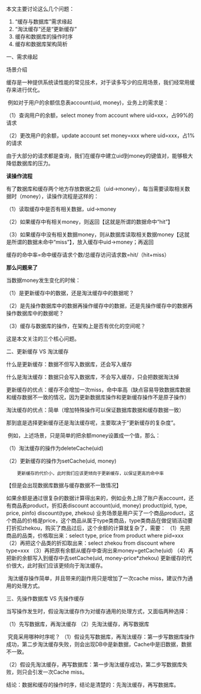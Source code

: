 本文主要讨论这么几个问题：

1. “缓存与数据库”需求缘起
2. “淘汰缓存”还是“更新缓存”
3. 缓存和数据库的操作时序
4. 缓存和数据库架构简析

一、需求缘起

场景介绍

​		缓存是一种提供系统读性能的常见技术，对于读多写少的应用场景，我们经常用缓存来进行优化。

​		例如对于用户的余额信息表account(uid, money)，业务上的需求是：

（1）查询用户的余额，select money from account where uid=xxx，占99%的请求

（2）更改用户的余额，update account set money=xxx where uid=xxx，占1%的请求

​		由于大部分的请求都是查询，我们在缓存中建立uid到money的键值对，能够极大降低数据库的压力。

**读操作流程**

​		有了数据库和缓存两个地方存放数据之后（uid->money），每当需要读取相关数据时（money），读操作流程是这样的：

（1）读取缓存中是否有相关数据，uid->money

（2）如果缓存中有相关money，则返回【这就是所谓的数据命中“hit”】

（3）如果缓存中没有相关数据money，则从数据库读取相关数据money【这就是所谓的数据未命中“miss”】，放入缓存中uid->money；再返回

缓存的命中率=命中缓存请求个数/总缓存访问请求数=hit/（hit+miss）

**那么问题来了**

当数据money发生变化的时候：

（1）是更新缓存中的数据，还是淘汰缓存中的数据呢？

（2）是先操作数据库中的数据再操作缓存中的数据，还是先操作缓存中的数据再操作数据库中的数据呢？

（3）缓存与数据库的操作，在架构上是否有优化的空间呢？

这是本文关注的三个核心问题。

二、更新缓存 VS 淘汰缓存

什么是更新缓存：数据不但写入数据库，还会写入缓存

什么是淘汰缓存：数据只会写入数据库，不会写入缓存，只会把数据淘汰掉

​		更新缓存的优点：缓存不会增加一次miss，命中率高（缺点容易导致数据库数据和缓存数据不一致的情况，因为更新数据库操作和更新缓存操作不是原子操作）

​		淘汰缓存的优点：简单（增加特殊操作可以保证数据库数据和缓存数据一致）

​		那到底是选择更新缓存还是淘汰缓存呢，主要取决于“更新缓存的复杂度”。

​		例如，上述场景，只是简单的把余额money设置成一个值，那么：

（1）淘汰缓存的操作为deleteCache(uid)

（2）更新缓存的操作为setCache(uid, money)

		更新缓存的代价小，此时我们应该更倾向于更新缓存，以保证更高的命中率

【但是会出现数据库数据与缓存数据不一致情况】

​		如果余额是通过很复杂的数据计算得出来的，例如业务上除了账户表account，还有商品表product，折扣表discount
account(uid, money)
product(pid, type, price, pinfo)
discount(type, zhekou)
​		业务场景是用户买了一个商品product，这个商品的价格是price，这个商品从属于type类商品，type类商品在做促销活动要打折扣zhekou，购买了商品过后，这个余额的计算就复杂了，需要：
（1）先把商品的品类，价格取出来：select type, price from product where pid=xxx
（2）再把这个品类的折扣取出来：select zhekou from discount where type=xxx
（3）再把原有余额从缓存中查询出来money=getCache(uid)
（4）再把新的余额写入到缓存中去setCache(uid, money-price*zhekou)
​		更新缓存的代价很大，此时我们应该更倾向于淘汰缓存。

​		淘汰缓存操作简单，并且带来的副作用只是增加了一次cache miss，建议作为通用的处理方式。

三、先操作数据库 VS 先操作缓存

​		当写操作发生时，假设淘汰缓存作为对缓存通用的处理方式，又面临两种选择：

（1）先写数据库，再淘汰缓存
（2）先淘汰缓存，再写数据库

​		究竟采用哪种时序呢？
（1）假设先写数据库，再淘汰缓存：第一步写数据库操作成功，第二步淘汰缓存失败，则会出现DB中是新数据，Cache中是旧数据，数据不一致。

（2）假设先淘汰缓存，再写数据库：第一步淘汰缓存成功，第二步写数据库失败，则只会引发一次Cache miss。

​		结论：数据和缓存的操作时序，结论是清楚的：先淘汰缓存，再写数据库。